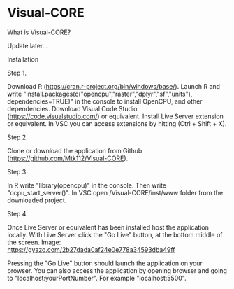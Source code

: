 # Visual-CORE

What is Visual-CORE?

Update later...



Installation

Step 1.

Download R (https://cran.r-project.org/bin/windows/base/).
Launch R and write "install.packages(c("opencpu","raster","dplyr","sf","units"), dependencies=TRUE)" in the console to install OpenCPU, and other dependencies.
Download Visual Code Studio (https://code.visualstudio.com/) or equivalent.
Install Live Server extension or equivalent. In VSC you can access extensions by hitting (Ctrl + Shift + X).

Step 2.

Clone or download the application from Github (https://github.com/Mtk112/Visual-CORE).

Step 3.

In R write "library(opencpu)" in the console.
Then write "ocpu_start_server()".
In VSC open /Visual-CORE/inst/www folder from the downloaded project.

Step 4.

Once Live Server or equivalent has been installed host the application locally.
With Live Server click the "Go Live" button, at the bottom middle of the screen.
Image: https://gyazo.com/2b27dada0af24e0e778a34593dba49ff

Pressing the "Go Live" button should launch the application on your browser.
You can also access the application by opening browser and going to "localhost:yourPortNumber". For example "localhost:5500".
  
  
